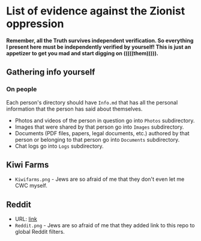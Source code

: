 # List of evidence against the Zionist oppression

**Remember, all the Truth survives independent verification. So everything I present here must be independently verified by yourself! This is just an appetizer to get you mad and start digging on (((((them))))).**

## Gathering info yourself

### On people

Each person's directory should have `Info.md` that has all the personal information that the person has said about themselves.

* Photos and videos of the person in question go into `Photos` subdirectory.
* Images that were shared by that person go into `Images` subdirectory.
* Documents (PDF files, papers, legal documents, etc.) authored by that person or belonging to that person go into `Documents` subdirectory.
* Chat logs go into `Logs` subdirectory.

## Kiwi Farms

* `Kiwifarms.png` - Jews are so afraid of me that they don't even let me CWC myself.

## Reddit

* URL: [link](https://www.reddit.com/r/solarpunk/comments/1e70usb/singularity_movement/)
* `Reddit.png` - Jews are so afraid of me that they added link to this repo to global Reddit filters.

